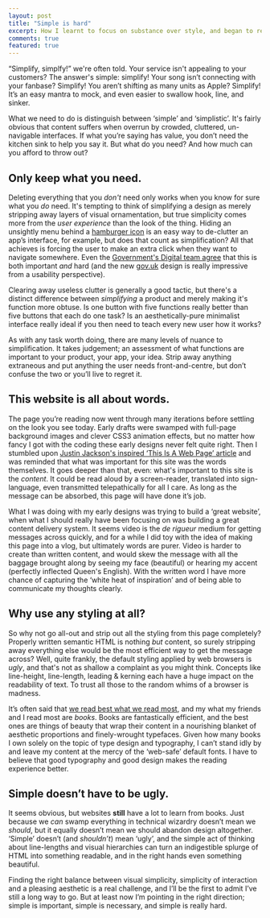 ```yaml
---
layout: post
title: "Simple is hard"
excerpt: How I learnt to focus on substance over style, and began to rethink my relationship with ‘good design’.
comments: true
featured: true
---
```


“Simplify, simplfy!” we're often told. Your service isn't appealing to your customers? The answer's simple: simplify! Your song isn’t connecting with your fanbase? Simplify! You aren’t shifting as many units as Apple? Simplify! It’s an easy mantra to mock, and even easier to swallow hook, line, and sinker.

What we need to do is distinguish between ‘simple’ and ‘simplistic’. It's fairly obvious that content suffers when overrun by crowded, cluttered, un-navigable interfaces. If what you’re saying has value, you don’t need the kitchen sink to help you say it. But what do you need? And how much can you afford to throw out?

## Only keep what you need.

Deleting everything that you *don't* need only works when you know for sure what you *do* need. It's tempting to think of simplifying a design as merely stripping away layers of visual ornamentation, but true simplicity comes more from the *user experience* than the look of the thing. Hiding an unsightly menu behind a [hamburger icon](http://mobile.smashingmagazine.com/2012/10/08/the-semantic-responsive-design-navicon/) is an easy way to de-clutter an app’s interface, for example, but does that count as simplification? All that achieves is forcing the user to make an extra click when they want to navigate somewhere. Even the [Government's Digital team agree](http://100archive.com/now/doing-the-hard-work-to-make-it-simple) that this is both important *and* hard (and the new [gov.uk](http://www.gov.uk) design is really impressive from a usability perspective).

Clearing away useless clutter is generally a good tactic, but there's a distinct difference between *simplifying* a product and merely making it's function more obtuse. Is one button with five functions really better than five buttons that each do one task? Is an aesthetically-pure minimalist interface really ideal if you then need to teach every new user how it works?

As with any task worth doing, there are many levels of nuance to simplification. It takes judgement; an assessment of what functions are important to your product, your app, your idea. Strip away anything extraneous and put anything the user needs front-and-centre, but don’t confuse the two or you’ll live to regret it.

## This website is all about words.

The page you’re reading now went through many iterations before settling on the look you see today. Early drafts were swamped with full-page background images and clever CSS3 animation effects, but no matter how fancy I got with the coding these early designs never felt quite right. Then I stumbled upon [Justin Jackson's inspired ‘This Is A Web Page’ article](http://justinjackson.ca/words.html) and was reminded that what was important for this site was the words themselves. It goes deeper than that, even: what's important to this site is the *content*. It could be read aloud by a screen-reader, translated into sign-language, even transmitted telepathically for all I care. As long as the message can be absorbed, this page will have done it’s job.

What I was doing with my early designs was trying to build a ‘great website’, when what I should really have been focusing on was building a great content delivery system. It seems video is the *de rigueur* medium for getting messages across quickly, and for a while I did toy with the idea of making this page into a vlog, but ultimately words are purer. Video is harder to create than written content, and would skew the message with all the baggage brought along by seeing my face (beautiful) or hearing my accent (perfectly inflected Queen's English). With the written word I have more chance of capturing the ‘white heat of inspiration’ and of being able to communicate my thoughts clearly.

## Why use any styling at all?

So why not go all-out and strip out all the styling from this page completely? Properly written semantic HTML is nothing *but* content, so surely stripping away everything else would be the most efficient way to get the message across? Well, quite frankly, the default styling applied by web browsers is *ugly*, and that's not as shallow a complaint as you might think. Concepts like line-height, line-length, leading & kerning each have a huge impact on the readability of text. To trust all those to the random whims of a browser is madness.

It’s often said that [we read best what we read most](http://alistapart.com/article/on-web-typography#section3), and my what my friends and I read most are *books*. Books are fantastically efficient, and the best ones are things of beauty that wrap their content in a nourishing blanket of aesthetic proportions and finely-wrought typefaces. Given how many books I own solely on the topic of type design and typography, I can’t stand idly by and leave my content at the mercy of the ‘web-safe’ default fonts. I have to believe that good typography and good design makes the reading experience better.

## Simple doesn’t have to be ugly.

It seems obvious, but websites **still** have a lot to learn from books. Just because we *can* swamp everything in technical wizardry doesn’t mean we *should*, but it equally doesn’t mean we should abandon design altogether. ‘Simple’ doesn’t (and *shouldn’t*) mean ‘ugly’, and the simple act of thinking about line-lengths and visual hierarchies can turn an indigestible splurge of HTML into something readable, and in the right hands even something beautiful.

Finding the right balance between visual simplicity, simplicity of interaction and a pleasing aesthetic is a real challenge, and I’ll be the first to admit I’ve still a long way to go. But at least now I’m pointing in the right direction; simple is important, simple is necessary, and simple is really hard.
